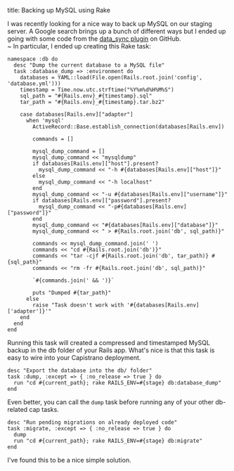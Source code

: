 title: Backing up MySQL using Rake

I was recently looking for a nice way to back up MySQL on our staging server.  A Google search brings up a bunch of different ways but I ended up going with some code from the [data_sync plugin](https://github.com/carr/data_sync) on GitHub.  
~
In particular, I ended up creating this Rake task:

    namespace :db do
      desc "Dump the current database to a MySQL file"
      task :database_dump => :environment do
        databases = YAML::load(File.open(Rails.root.join('config', 'database.yml')))
        timestamp = Time.now.utc.strftime("%Y%m%d%H%M%S")
        sql_path = "#{Rails.env}_#{timestamp}.sql"
        tar_path = "#{Rails.env}_#{timestamp}.tar.bz2"
    
        case databases[Rails.env]["adapter"]
          when 'mysql'
            ActiveRecord::Base.establish_connection(databases[Rails.env])

            commands = []

            mysql_dump_command = []
            mysql_dump_command << "mysqldump"
            if databases[Rails.env]["host"].present?
              mysql_dump_command << "-h #{databases[Rails.env]["host"]}"
            else
              mysql_dump_command << "-h localhost"
            end
            mysql_dump_command << "-u #{databases[Rails.env]["username"]}"
            if databases[Rails.env]["password"].present?
              mysql_dump_command << "-p#{databases[Rails.env]["password"]}"
            end
            mysql_dump_command << "#{databases[Rails.env]["database"]}"
            mysql_dump_command << " > #{Rails.root.join('db', sql_path)}"

            commands << mysql_dump_command.join(' ')
            commands << "cd #{Rails.root.join('db')}"
            commands << "tar -cjf #{Rails.root.join('db', tar_path)} #{sql_path}"
            commands << "rm -fr #{Rails.root.join('db', sql_path)}"

            `#{commands.join(' && ')}`
        
            puts "Dumped #{tar_path}"
          else
            raise "Task doesn't work with '#{databases[Rails.env]['adapter']}'"
        end
      end
    end

Running this task will created a compressed and timestamped MySQL backup in the db folder of your Rails app.  What's nice is that this task is easy to wire into your Capistrano deployment.

    desc "Export the database into the db/ folder"
    task :dump, :except => { :no_release => true } do
      run "cd #{current_path}; rake RAILS_ENV=#{stage} db:database_dump"
    end
    
Even better, you can call the `dump` task before running any of your other db-related cap tasks.

    desc "Run pending migrations on already deployed code"
    task :migrate, :except => { :no_release => true } do
      dump
      run "cd #{current_path}; rake RAILS_ENV=#{stage} db:migrate"
    end
    
I've found this to be a nice simple solution.